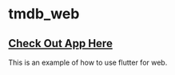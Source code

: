 # tmdb_web
## [Check Out App Here](https://tmdb55.web.app/#/)
This is an example of how to use flutter for web.
